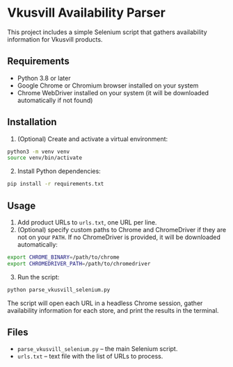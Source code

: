 # Vkusvill Availability Parser

This project includes a simple Selenium script that gathers availability information for Vkusvill products.

## Requirements

- Python 3.8 or later
- Google Chrome or Chromium browser installed on your system
- Chrome WebDriver installed on your system (it will be downloaded automatically if not found)

## Installation

1. (Optional) Create and activate a virtual environment:

```bash
python3 -m venv venv
source venv/bin/activate
```

2. Install Python dependencies:

```bash
pip install -r requirements.txt
```

## Usage

1. Add product URLs to `urls.txt`, one URL per line.
2. (Optional) specify custom paths to Chrome and ChromeDriver if they are not on your `PATH`. If no ChromeDriver is provided, it will be downloaded automatically:

```bash
export CHROME_BINARY=/path/to/chrome
export CHROMEDRIVER_PATH=/path/to/chromedriver
```

3. Run the script:

```bash
python parse_vkusvill_selenium.py
```

The script will open each URL in a headless Chrome session, gather availability information for each store, and print the results in the terminal.

## Files

- `parse_vkusvill_selenium.py` – the main Selenium script.
- `urls.txt` – text file with the list of URLs to process.

